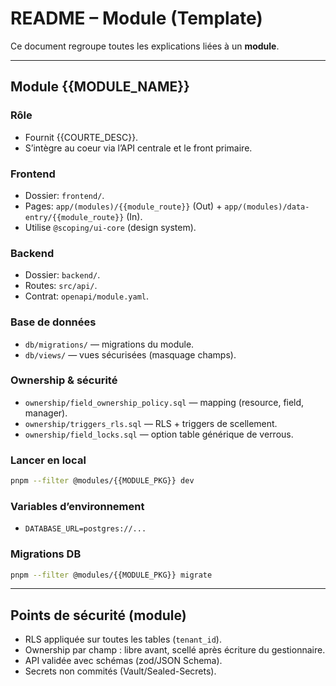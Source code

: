 # README – Module (Template)

Ce document regroupe toutes les explications liées à un **module**.

---

## Module {{MODULE_NAME}}

### Rôle
- Fournit {{COURTE_DESC}}.
- S’intègre au coeur via l’API centrale et le front primaire.

### Frontend
- Dossier: `frontend/`.
- Pages: `app/(modules)/{{module_route}}` (Out) + `app/(modules)/data-entry/{{module_route}}` (In).
- Utilise `@scoping/ui-core` (design system).

### Backend
- Dossier: `backend/`.
- Routes: `src/api/`.
- Contrat: `openapi/module.yaml`.

### Base de données
- `db/migrations/` — migrations du module.
- `db/views/` — vues sécurisées (masquage champs).

### Ownership & sécurité
- `ownership/field_ownership_policy.sql` — mapping (resource, field, manager).
- `ownership/triggers_rls.sql` — RLS + triggers de scellement.
- `ownership/field_locks.sql` — option table générique de verrous.

### Lancer en local
```bash
pnpm --filter @modules/{{MODULE_PKG}} dev
```

### Variables d’environnement
- `DATABASE_URL=postgres://...`

### Migrations DB
```bash
pnpm --filter @modules/{{MODULE_PKG}} migrate
```

---

## Points de sécurité (module)
- RLS appliquée sur toutes les tables (`tenant_id`).
- Ownership par champ : libre avant, scellé après écriture du gestionnaire.
- API validée avec schémas (zod/JSON Schema).
- Secrets non commités (Vault/Sealed-Secrets).
